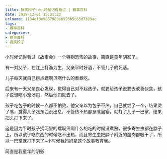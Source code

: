 ```yaml
---
title: 搞笑段子->小时候记得看过 | 糗事百科
date: 2019-12-01 15:31:23
urlname: 1184ef0e9857969e8993b5c65d7309ac
tags: 
- 糗事百科
categories:
- 糗事百科
- 搞笑段子
---
```

小时候记得看过《故事会》一个特别恐怖的故事，简直是童年阴影了。

有一对父子，在江上打渔为生，父亲平时好酒，不管儿子的死活。

儿子每天就自己捞点螺啊贝啊什么的煮煮吃。

后来有一天父亲良心发现，觉得自己对不起孩子，就要给孩子说要去改善伙食，孩子说想吃小笼汤包，然后他们就去了。

孩子吃包子的时候一点都不怕烫，他父亲以为包子不热，自己就尝了一个，结果烫了嘴，觉得儿子吃东西没出息，不管热不热都忘嘴里塞，就打了儿子一巴掌，结果把头打下来了。

这是因为平时孩子捞河里的螺啊贝啊什么的吃的时候没煮熟，很多寄生虫都在脖子上，所以孩子吃东西的时候吃不出热，而且寄生虫把脖子附近的血肉都吸干了，所以一巴掌就打下来了~小时候我妈妈拿这个故事教育我。

简直是我童年的阴影


